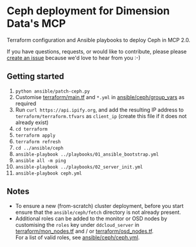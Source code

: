 # Ceph deployment for Dimension Data's MCP

Terraform configuration and Ansible playbooks to deploy Ceph in MCP 2.0.

If you have questions, requests, or would like to contribute, please please [create an issue](https://github.com/DimensionDataResearch/ceph-ddcloud/issues/new) because we'd love to hear from you :-)

## Getting started

1. `python ansible/patch-ceph.py`
2. Customise [terraform/main.tf](terraform/main.tf) and `*.yml` in [ansible/ceph/group_vars](ansible/ddcloud_group_vars) as required
3. Run `curl https://api.ipify.org`, and add the resulting IP address to `terraform/terraform.tfvars` as `client_ip` (create this file if it does not already exist)
4. `cd terraform`
5. `terraform apply`
6. `terraform refresh`
7. `cd ../ansible/ceph`
8. `ansible-playbook ../playbooks/01_ansible_bootstrap.yml`
9. `ansible all -m ping`
10. `ansible-playbook ../playbooks/02_server_init.yml`
11. `ansible-playbook ceph.yml`

## Notes

* To ensure a new (from-scratch) cluster deployment, before you start ensure that the `ansible/ceph/fetch` directory is not already present.
* Additional roles can be added to the monitor or OSD nodes by customising the `roles` key under `ddcloud_server` in [terraform/mon_nodes.tf](terraform/mon_nodes.tf) and / or [terraform/osd_nodes.tf](terraform/osd_nodes.tf).  
  For a list of valid roles, see [ansible/ceph/ceph.yml](ansible/ceph/ceph.yml).